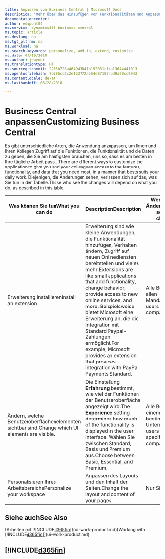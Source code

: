 ```yaml
---
title: Anpassen von Business Central | Microsoft Docs
description: "Mehr über das Hinzufügen von Funktionalitäten und Anpassungen in Business Central erfahren."
documentationcenter: 
author: edupont04
ms.service: dynamics365-business-central
ms.topic: article
ms.devlang: na
ms.tgt_pltfrm: na
ms.workload: na
ms.search.keywords: personalize, add-in, extend, customize
ms.date: 03/19/2018
ms.author: jswymer
ms.translationtype: HT
ms.sourcegitcommit: 2286b728a464943841b192031cfea13644441013
ms.openlocfilehash: 7bb86cc2c2e152772a554e871074bd9a29cc9943
ms.contentlocale: de-at
ms.lasthandoff: 06/28/2018

---
```

# <a name="customizing-business-central"></a><span data-ttu-id="bb809-103">Business Central anpassen</span><span class="sxs-lookup"><span data-stu-id="bb809-103">Customizing Business Central</span></span>
<span data-ttu-id="bb809-104"><!--NAV # Customizing Dynamics NAV --> Es gibt unterschiedliche Arten, die Anwendung anzupassen, um Ihnen und Ihren Kollegen Zugriff auf die Funktionen, die Funktionalität und die Daten zu geben, die Sie am häufigsten brauchen, uns so, dass es am besten in Ihre tägliche Arbeit passt.</span><span class="sxs-lookup"><span data-stu-id="bb809-104"><!--NAV # Customizing Dynamics NAV --> There are different ways to customize the application to give you and your colleagues access to the features, functionality, and data that you need most, in a manner that bests suits your daily work.</span></span> <span data-ttu-id="bb809-105">Diejenigen, die Änderungen sehen, verlassen sich auf das, was Sie tun in der Tabelle.</span><span class="sxs-lookup"><span data-stu-id="bb809-105">Those who see the changes will depend on what you do, as described in this table.</span></span>

| <span data-ttu-id="bb809-106">Was können Sie tun</span><span class="sxs-lookup"><span data-stu-id="bb809-106">What you can do</span></span>    |  <span data-ttu-id="bb809-107">Description</span><span class="sxs-lookup"><span data-stu-id="bb809-107">Description</span></span>  |  <span data-ttu-id="bb809-108">Wer sieht die Änderungen</span><span class="sxs-lookup"><span data-stu-id="bb809-108">Who sees the changes</span></span>  |  <span data-ttu-id="bb809-109">Weitere Informationen</span><span class="sxs-lookup"><span data-stu-id="bb809-109">More information</span></span>  |
|-----|---------------|---------|-------|
|<span data-ttu-id="bb809-110">Erweiterung installieren</span><span class="sxs-lookup"><span data-stu-id="bb809-110">Install an extension</span></span>|<span data-ttu-id="bb809-111">Erweiterung sind wie kleine Anwendungen, die Funktionalität hinzufügen, Verhalten ändern, Zugriff auf neuen Onlinediensten bereitstellen und vieles mehr.</span><span class="sxs-lookup"><span data-stu-id="bb809-111">Extensions are like small applications that add functionality, change behavior, provide access to new online services, and more.</span></span> <span data-ttu-id="bb809-112">Beispielsweise bietet Microsoft eine Erweiterung an, die die Integration mit Standard Paypal-Zahlungen ermöglicht.</span><span class="sxs-lookup"><span data-stu-id="bb809-112">For example, Microsoft provides an extension that provides integration with PayPal Payments Standard.</span></span>|<span data-ttu-id="bb809-113">Alle Benutzer in allen Mandanten.</span><span class="sxs-lookup"><span data-stu-id="bb809-113">All users in all companies.</span></span>|[<span data-ttu-id="bb809-114">Erweiterungen nutzen anpassen</span><span class="sxs-lookup"><span data-stu-id="bb809-114">Customizing Using Extensions</span></span>](ui-extensions.md)|
|<span data-ttu-id="bb809-115">Ändern, welche Benutzeroberflächenelementen sichtbar sind.</span><span class="sxs-lookup"><span data-stu-id="bb809-115">Change which UI elements are visible.</span></span>|<span data-ttu-id="bb809-116">Die Einstellung **Erfahrung** bestimmt, wie viel der Funktionen der Benutzeroberfläche angezeigt wird.</span><span class="sxs-lookup"><span data-stu-id="bb809-116">The **Experience** setting determines how much of the functionality is displayed in the user interface.</span></span> <span data-ttu-id="bb809-117">Wählen Sie zwischen Standard, Basis und Premium aus.</span><span class="sxs-lookup"><span data-stu-id="bb809-117">Choose between Basic, Essential, and Premium.</span></span>|<span data-ttu-id="bb809-118">Alle Benutzer in einem bestimmten Unternehmen.</span><span class="sxs-lookup"><span data-stu-id="bb809-118">All users in a specific company.</span></span>|[<span data-ttu-id="bb809-119">Sie können auswählen, welche Funktionen angezeigt werden</span><span class="sxs-lookup"><span data-stu-id="bb809-119">Changing Which Features are Displayed</span></span>](ui-experiences.md)|
|<span data-ttu-id="bb809-120">Personalisieren Ihres Arbeitsbereichs</span><span class="sxs-lookup"><span data-stu-id="bb809-120">Personalize your workspace</span></span>|<span data-ttu-id="bb809-121">Anpassen des Layouts und den Inhalt der Seiten.</span><span class="sxs-lookup"><span data-stu-id="bb809-121">Change the layout and content of your pages.</span></span>|<span data-ttu-id="bb809-122">Nur Sie.</span><span class="sxs-lookup"><span data-stu-id="bb809-122">Only you.</span></span>|[<span data-ttu-id="bb809-123">Personalisieren Ihres Arbeitsbereichs</span><span class="sxs-lookup"><span data-stu-id="bb809-123">Personalizing Your Workspace</span></span>](ui-personalization-user.md)|

## <a name="see-also"></a><span data-ttu-id="bb809-124">Siehe auch</span><span class="sxs-lookup"><span data-stu-id="bb809-124">See Also</span></span>
<span data-ttu-id="bb809-125">[Arbeiten mit [!INCLUDE[d365fin](includes/d365fin_md.md)]](ui-work-product.md)</span><span class="sxs-lookup"><span data-stu-id="bb809-125">[Working with [!INCLUDE[d365fin](includes/d365fin_md.md)]](ui-work-product.md)</span></span>  

## [!INCLUDE[d365fin](includes/free_trial_md.md)]  
 


